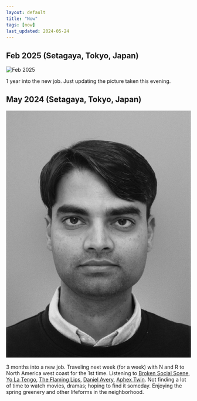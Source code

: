 ```yaml
---
layout: default
title: "Now"
tags: [now]
last_updated: 2024-05-24
---
```

## Feb 2025 (Setagaya, Tokyo, Japan)

<img class="center-fit" src="/files/me3.jpeg" alt="Feb 2025" id="left"/>
<p>
  1 year into the new job.  Just updating the picture taken this evening.
</p>

## May 2024 (Setagaya, Tokyo, Japan)

<img class="center-fit" src="/files/me2.jpeg" alt="May 2024" id="left"/>
<p>
  3 months into a new job.  Traveling next week (for a week) with N and R to North America west coast for the 1st time. Listening to <a href="https://en.wikipedia.org/wiki/Broken_Social_Scene">Broken Social Scene</a>, <a href="https://en.wikipedia.org/wiki/Yo_La_Tengo">Yo La Tengo</a>, <a href="https://en.wikipedia.org/wiki/The_Flaming_Lips">The Flaming Lips</a>, <a href="https://en.wikipedia.org/wiki/Daniel_Avery_(musician)">Daniel Avery</a>, <a href="https://en.wikipedia.org/wiki/Aphex_Twin">Aphex Twin</a>.  Not finding a lot of time to watch movies, dramas; hoping to find it someday.  Enjoying the spring greenery and other lifeforms in the neighborhood.
</p>
